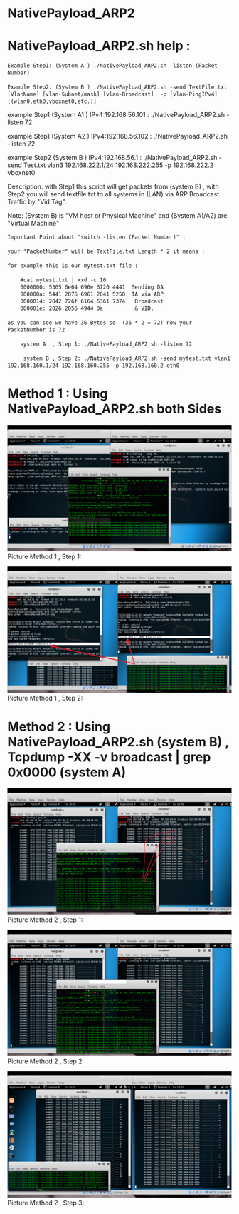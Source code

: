 # NativePayload_ARP2



# NativePayload_ARP2.sh help :

	Example Step1: (System A ) ./NativePayload_ARP2.sh -listen (Packet Number)
  
	Example Step2: (System B ) ./NativePayload_ARP2.sh -send TextFile.txt [VlanName] [vlan-Subnet/mask] [vlan-Broadcast]  -p [vlan-PingIPv4] [(wlan0,eth0,vboxnet0,etc.)]
  
  example Step1 (System A1 ) IPv4:192.168.56.101 : ./NativePayload_ARP2.sh -listen 72
  
  example Step1 (System A2 ) IPv4:192.168.56.102 : ./NativePayload_ARP2.sh -listen 72
  
  example  Step2 (System B ) IPv4:192.168.56.1 : ./NativePayload_ARP2.sh -send Test.txt vlan3 192.168.222.1/24 192.168.222.255 -p 192.168.222.2 vboxnet0
  
  Description: with Step1 this script will get packets from (system B) , with Step2 you will send textfile.txt to all systems in (LAN) via ARP Broadcast Traffic by "Vid Tag".
  
  Note: (System B) is "VM host or Physical Machine" and (System A1/A2) are "Virtual Machine"
  
  
  	Important Point about "switch -listen (Packet Number)" : 
  
  	your "PacketNumber" will be TextFile.txt Length * 2 it means :
  
  	for example this is our mytest.txt file :
  
		#cat mytest.txt | xxd -c 10
		0000000: 5365 6e64 696e 6720 4441  Sending DA
		000000a: 5441 2076 6961 2041 5250  TA via ARP
		0000014: 2042 726f 6164 6361 7374   Broadcast
		000001e: 2026 2056 4944 0a          & VID.
 
 	as you can see we have 36 Bytes so  (36 * 2 = 72) now your PacketNumber is 72
 
 		system A  , Step 1: ./NativePayload_ARP2.sh -listen 72
 
		 system B , Step 2: ./NativePayload_ARP2.sh -send mytest.txt vlan1 192.168.160.1/24 192.168.160.255 -p 192.168.160.2 eth0
	
  # Method 1 : Using NativePayload_ARP2.sh both Sides
  
  ![](https://github.com/DamonMohammadbagher/NativePayload_ARP2/blob/master/Pictures/Method1Step1.png)
  Picture Method 1 , Step 1:

  ![](https://github.com/DamonMohammadbagher/NativePayload_ARP2/blob/master/Pictures/Method1Step2.png)
    Picture Method 1 , Step 2:

  # Method 2 : Using NativePayload_ARP2.sh (system B) , Tcpdump -XX -v broadcast | grep 0x0000 (system A)

  ![](https://github.com/DamonMohammadbagher/NativePayload_ARP2/blob/master/Pictures/Method2Step1.png)
    Picture Method 2 , Step 1:

  ![](https://github.com/DamonMohammadbagher/NativePayload_ARP2/blob/master/Pictures/Method2Step2.png)
  Picture Method 2 , Step 2:
  
   ![](https://github.com/DamonMohammadbagher/NativePayload_ARP2/blob/master/Pictures/Method2Step3.png)
   Picture Method 2 , Step 3:
    
